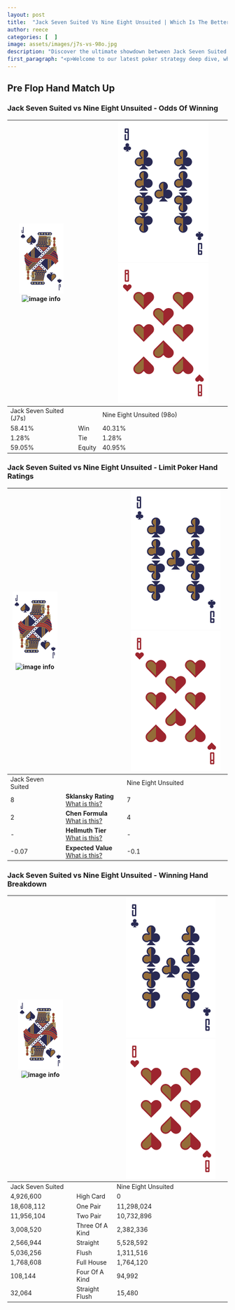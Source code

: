 ```yaml
---
layout: post
title:  "Jack Seven Suited Vs Nine Eight Unsuited | Which Is The Better Hand In Poker? A Complete Guide"
author: reece
categories: [  ]
image: assets/images/j7s-vs-98o.jpg
description: "Discover the ultimate showdown between Jack Seven Suited and Nine Eight Unsuited in poker! Uncover the odds, strategies, and scenarios where one hand triumphs over the other. Get ready to up your poker game with this thrilling analysis."
first_paragraph: "<p>Welcome to our latest poker strategy deep dive, where we're pitting two distinct hands against each other in a high-stakes showdown: Jack Seven Suited vs Nine Eight Unsuited.</p><p>In the dynamic world of poker, every decision counts, and knowing which hand holds the upper hand is key to your success at the table.</p><p>In this article, we'll dissect these two hands, explore the scenarios where one dominates the other, and equip you with the knowledge to make strategic choices that can tip the odds in your favor.</p><p>Get ready to unravel the intriguing dynamics of these poker hands and elevate your game to new heights.</p>"
---
```




[comment]: # (sp0)

## Pre Flop Hand Match Up

<div class="table hand-ratings" markdown="1"> 



### Jack Seven Suited vs Nine Eight Unsuited - Odds Of Winning


    
| ![image info](assets/images/hand1/J.png) ![image info](assets/images/hand1/7s.png) |  | ![image info](assets/images/hand2/9.png) ![image info](assets/images/hand2/8o.png) |
| -------- | -------- | -------- |
| Jack Seven Suited (J7s) |  | Nine Eight Unsuited (98o) |
| 58.41% | Win | 40.31% |
| 1.28% | Tie | 1.28% |
| 59.05% | Equity | 40.95% |




[comment]: # (sp1)



### Jack Seven Suited vs Nine Eight Unsuited - Limit Poker Hand Ratings


    
| ![image info](assets/images/hand1/J.png) ![image info](assets/images/hand1/7s.png) |  | ![image info](assets/images/hand2/9.png) ![image info](assets/images/hand2/8o.png) |
| -------- | -------- | -------- |
| Jack Seven Suited |  | Nine Eight Unsuited |
| 8 | **Sklansky Rating** [What is this?](/sklansky-rating-explained) | 7 |
| 2 | **Chen Formula** [What is this?](/chen-formula-explained) | 4 |
| - | **Hellmuth Tier** [What is this?](/Hellmuth-tier-explained) | - |
| -0.07 | **Expected Value** [What is this?](/expected-value-explained) | -0.1 |




[comment]: # (sp2)



### Jack Seven Suited vs Nine Eight Unsuited - Winning Hand Breakdown


    
| ![image info](assets/images/hand1/J.png) ![image info](assets/images/hand1/7s.png) |  | ![image info](assets/images/hand2/9.png) ![image info](assets/images/hand2/8o.png) |
| -------- | -------- | -------- |
| Jack Seven Suited |  | Nine Eight Unsuited |
| 4,926,600 | High Card | 0 |
| 18,608,112 | One Pair | 11,298,024 |
| 11,956,104 | Two Pair | 10,732,896 |
| 3,008,520 | Three Of A Kind | 2,382,336 |
| 2,566,944 | Straight | 5,528,592 |
| 5,036,256 | Flush | 1,311,516 |
| 1,768,608 | Full House | 1,764,120 |
| 108,144 | Four Of A Kind | 94,992 |
| 32,064 | Straight Flush | 15,480 |




[comment]: # (sp3)



</div>

[comment]: # (sp4)



[comment]: # (sp5)

